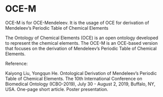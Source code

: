 # OCE-M
OCE-M is for OCE-Mendeleev. It is the usage of OCE for derivation of Mendeleev’s Periodic Table of Chemical Elements

The Ontology of Chemical Elements (OCE) is an open ontology developed to represent the chemical elements. The OCE-M is an OCE-based version that focuses on the derivation of Mendeleev’s Periodic Table of Chemical Elements. 

Reference:

Kaiyong Liu, Yongqun He. Ontological Derivation of Mendeleev’s Periodic Table of Chemical Elements. The 10th International Conference on Biomedical Ontology (ICBO-2019), July 30 - August 2, 2019, Buffalo, NY, USA. One-page short article. Poster presentation.
